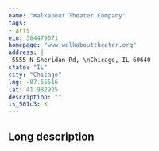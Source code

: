 ```yaml
---
name: "Walkabout Theater Company"
tags:
- arts
ein: 364479071
homepage: "www.walkabouttheater.org"
address: |
 5555 N Sheridan Rd, \nChicago, IL 60640
state: "IL"
city: "Chicago"
lng: -87.65516
lat: 41.982925
description: ""
is_501c3: X
---
```


## Long description


